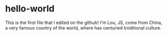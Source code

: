 # hello-world
This is the first file that I edited on the github!
I'm Lou, JS, come from China, a very famous country of the world, where has centuried troditional culture.
